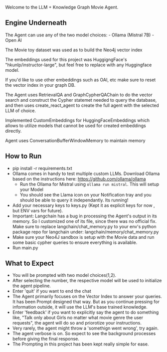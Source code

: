 Welcome to the LLM + Knowledge Graph Movie Agent.

## Engine Underneath

The Agent can use any of the two model choices:
    - Ollama (Mistral 7B)
    - Open AI

The Movie toy dataset was used as to build the Neo4j vector index

The embeddings used for this project was HuggigngFace's "hkunlp/instructor-large", but feel free to replace with any Huggingface model.

If you'd like to use other embeddings such as OAI, etc make sure to reset the vector index in your graph DB.

The Agent uses RetrievalQA and GraphCypherQAChain to do the vector search and construct the Cypher statemet needed to query the database, and then uses create_react_agent to create the full agent with the selected LLM of choice.

Implemented CustomEmbeddings for HuggingFaceEmbeddings which allows to utilize models that cannot be used for created embeddings directly.

Agent uses ConversationBufferWindowMemory to maintain memory

## How to Run

- pip install -r requirements.txt
- Ollama comes in handy to test multiple custom LLMs. Download Ollama based on the instructions here: https://github.com/ollama/ollama 
    - Run the Ollama for Mistral using `ollama run mistral`. This will setup your Model
    - You should see the Llama icon on your Notification tray and you should be able to query it independantly. Its running!
- Add your necessary keys to keys.py (Kept it as explicit keys for now , but ENV vars for future).
- Important: Langchain has a bug in processing the Agent's output in its memory. So I customized one of its file, since there was no official fix. Make sure to replace langchain/chat_memory.py to your env's python package repo for langchain under: langchain/memory/chat_memory.py
- Make sure your Neo4J sandbox is setup with the Movie data and run some basic cypher queries to ensure everything is available.
- Run main.py

## What to Expect

- You will be prompted with two model choices(1,2).
- After selecting the number, the respective model will be used to initialize the agent pipeline.
- Enter 'quit' if you want to end the chat
- The Agent primarily focuses on the Vector Index to answer your queries. It has been Prompt designed that way. But as you continue pressing for information outside, it will use the LLM's base trained knowledge.
- Enter 'feedback' if you want to explicitly say the agent to do something like, "Talk only about Girls no matter what movie genre the user requests", the agent will do so and priorotize your instructions.
- Very rarely, the agent might throw a 'somethign went wrong', try again.
- The agent verbose is on. So expect to see the background processes before giving the final response.
- The Prompting in this project has been kept really simple for ease.